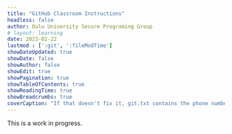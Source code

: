 ```yaml
---
title: "GitHub Classroom Instructions"
headless: false
author: Oulu University Secure Programing Group
# layout: learning
date: 2023-02-22
lastmod : [':git', ':fileModTime']
showDateUpdated: true
showDate: false
showAuthor: false
showEdit: true
showPagination: true 
showTableOfContents: true
showReadingTime: true
showBreadcrumbs: true
coverCaption: "If that doesn't fix it, git.txt contains the phone number of a friend of mine who understands git. Just wait through a few minutes of 'It's really pretty simple, just think of branches as...' and eventually you'll learn the commands that will fix everything. Source: [xkcd](https://xkcd.com/1597/) " 
---
```


This is a work in progress.